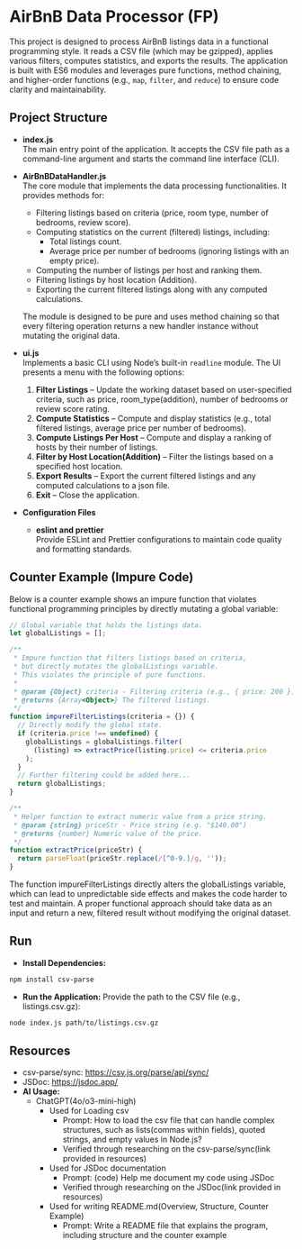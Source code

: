 # AirBnB Data Processor (FP)

This project is designed to process AirBnB listings data in a functional programming style. It reads a CSV file (which may be gzipped), applies various filters, computes statistics, and exports the results. The application is built with ES6 modules and leverages pure functions, method chaining, and higher-order functions (e.g., `map`, `filter`, and `reduce`) to ensure code clarity and maintainability.

## Project Structure

- **index.js**  
  The main entry point of the application. It accepts the CSV file path as a command-line argument and starts the command line interface (CLI).

- **AirBnBDataHandler.js**  
  The core module that implements the data processing functionalities. It provides methods for:
  - Filtering listings based on criteria (price, room type, number of bedrooms, review score).
  - Computing statistics on the current (filtered) listings, including:
    - Total listings count.
    - Average price per number of bedrooms (ignoring listings with an empty price).
  - Computing the number of listings per host and ranking them.
  - Filtering listings by host location (Addition).
  - Exporting the current filtered listings along with any computed calculations.
  
  The module is designed to be pure and uses method chaining so that every filtering operation returns a new handler instance without mutating the original data.

- **ui.js**  
  Implements a basic CLI using Node’s built-in `readline` module. The UI presents a menu with the following options:
  1. **Filter Listings** – Update the working dataset based on user-specified criteria, such as price, room_type(addition), number of bedrooms or review score rating.
  2. **Compute Statistics** – Compute and display statistics (e.g., total filtered listings, average price per number of bedrooms).
  3. **Compute Listings Per Host** – Compute and display a ranking of hosts by their number of listings.
  4. **Filter by Host Location(Addition)** – Filter the listings based on a specified host location.
  5. **Export Results** – Export the current filtered listings and any computed calculations to a json file.
  6. **Exit** – Close the application.
  
- **Configuration Files**
  - **eslint and prettier**  
    Provide ESLint and Prettier configurations to maintain code quality and formatting standards.


## Counter Example (Impure Code)

Below is a counter example shows an impure function that violates functional programming principles by directly mutating a global variable:

```js
// Global variable that holds the listings data.
let globalListings = [];

/**
 * Impure function that filters listings based on criteria,
 * but directly mutates the globalListings variable.
 * This violates the principle of pure functions.
 *
 * @param {Object} criteria - Filtering criteria (e.g., { price: 200 }).
 * @returns {Array<Object>} The filtered listings.
 */
function impureFilterListings(criteria = {}) {
  // Directly modify the global state.
  if (criteria.price !== undefined) {
    globalListings = globalListings.filter(
      (listing) => extractPrice(listing.price) <= criteria.price
    );
  }
  // Further filtering could be added here...
  return globalListings;
}

/**
 * Helper function to extract numeric value from a price string.
 * @param {string} priceStr - Price string (e.g. "$140.00")
 * @returns {number} Numeric value of the price.
 */
function extractPrice(priceStr) {
  return parseFloat(priceStr.replace(/[^0-9.]/g, ''));
}
```
The function impureFilterListings directly alters the globalListings variable, which can lead to unpredictable side effects and makes the code harder to test and maintain. A proper functional approach should take data as an input and return a new, filtered result without modifying the original dataset.


## Run
- **Install Dependencies:**
```bash
npm install csv-parse
```
- **Run the Application:**
Provide the path to the CSV file (e.g., listings.csv.gz):
```bash
node index.js path/to/listings.csv.gz
```

## Resources
  - csv-parse/sync: https://csv.js.org/parse/api/sync/
  - JSDoc: https://jsdoc.app/
  - **AI Usage:**
    - ChatGPT(4o/o3-mini-high)
      - Used for Loading csv
        - Prompt: How to load the csv file that can handle complex structures, such as lists(commas within fields), quoted strings, and empty values in Node.js?
        - Verified through researching on the csv-parse/sync(link provided in resources)
      - Used for JSDoc documentation
        - Prompt: (code) Help me document my code using JSDoc
        - Verified through researching on the JSDoc(link provided in resources)
      - Used for writing README.md(Overview, Structure, Counter Example)
        - Prompt: Write a README file that explains the program, including structure and the counter example
